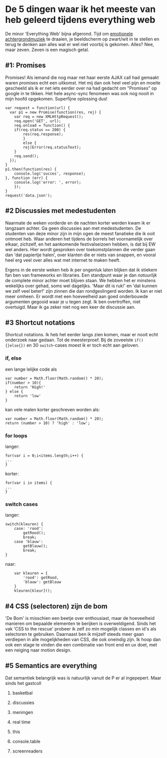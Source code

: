 # De 5 dingen waar ik het meeste van heb geleerd tijdens everything web

De minor 'Everything Web' bijna afgerond. Tijd om [emotionele achtergrondmuziek](https://www.youtube.com/watch?v=F2xoJoO_XcY) te draaien, je beeldscherm op zwart/wit in te stellen en terug te denken aan alles wat er wel niet voorbij is gekomen. Alles? Nee, maar zeven. Zeven is een magisch getal.

## #1: Promises
Promises! Als iemand die nog maar net haar eerste AJAX call had gemaakt waren promises echt een uitkomst. Het mij dan ook heel veel pijn en moeite gescheeld als ik er net iets eerder over na had gedacht om "Promises" op google in te tikken. Het hele async-sync fenomeen was ook nog nooit in mijn hoofd opgekomen. Superfijne oplossing dus!

```
var request = function(url) {
  var p1 = new Promise(function(res, rej) {
    var req = new XMLHttpRequest();
    req.open('GET', url);
    req.onload = function() {
    if(req.status == 200) {
        res(req.response);
        }
        else {
        rej(Error(req.statusText);
    }
    req.send();
  });
}
p1.then(function(res) {
    console.log('succes', response);
}, function (err) {
    console.log('error: ', error);
    });
}
request('data.json');
```

## #2 Discussies met medestudenten
Naarmate de weken vorderde en de nachten korter werden kwam ik er langzaam achter. Ga geen discussies aan met medestudenten. De studenten van deze minor zijn in mijn ogen de meest fanatieke die ik ooit ontmoet heb. Waar anderen het tijdens de borrels het voornamelijk over elkaar, zichzelf, en het aankomende festivalseizoen hebben, is dat bij EW wel anders. Hier wordt gesproken over toekomstplannen die verder gaan dan 'dat papiertje halen', over klanten die er niets van snappen, en vooral heel erg veel over alles wat met internet te maken heeft.

Ergens in de eerste weken heb ik per ongenluk laten blijken dat ik stiekem fan ben van frameworks en libraries. Een standpunt waar je dan _natuurlijk_ de complete minor achter moet blijven staan. We hebben het er minstens wekelijks over gehad, soms wel dagelijks. 'Maar dit is ruk!' en 'dat kunnen we zelf veel beter!' zijn zinnen die dan rondgeslingerd worden. Ik kan er niet meer omheen. Er wordt met een hoeveelheid aan goed onderbouwde argumenten gegooid waar je u tegen zegt. Ik ben overtroffen, niet overtuigd. Maar ik ga zeker niet nog een keer de discussie aan.

## #3 Shortcut notations
Shortcut notations. Ik heb het eerder langs zien komen, maar er nooit echt onderzoek naar gedaan. Tot de meesterproef. Bij de zoveelste `if(){}else{})` en 30 `switch`-cases moest ik er toch echt aan geloven.

### if, else
een lange lelijke code als 
```
var number = Math.floor(Math.random() * 20);
if(number > 10){
    return 'High!'
} else {
    return 'low'
}
```
kan vele malen korter geschreven worden als:
```
var number = Math.floor(Math.random() * 20);
return (number > 10) ? 'high' : 'low';
```

### for loops
langer:
```
for(var i = 0;i<items.length;i++) {
...
}
```
korter:
```
for(var i in items) {
...
}
```
### switch cases
langer:
```
switch(kleuren) {
    case: 'rood':
        getRood();
        break;
    case 'blauw':
        getBlauw();
        break;
}
```
naar:
``` 
    var kleuren = {
        'rood': getRood,
        'blauw': getBlauw
    }
    kleuren[kleur]();
```
    
## #4 CSS (selectoren) zijn de bom
'De Bom' is misschien een beetje over enthousiast, maar de hoeveelheid manieren om bepaalde elementen te berijken is overweldigend. Sinds het vak 'CSS to the rescue' probeer ik zelf zo min mogelijk classes en id's als selectoren te gebruiken. Daarnaast ben ik mijzelf steeds meer gaan verdiepen in alle mogelijkheden van CSS, die ook oneindig zijn.
Ik hoop dan ook een stage te vinden die een combinatie van front end en ux doet, met een neiging naar motion design. 

## #5 Semantics are everything
Dat semantiek belangrijk was is natuurlijk vanuit de P er al ingepepert. Maar sinds het gastcoll
1. basketbal

3. discussies
4. meningen
5. real time
6. this
7. console.table
8. screenreaders

